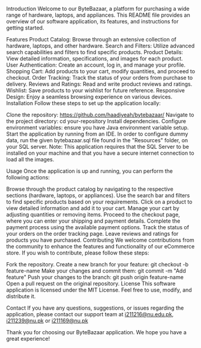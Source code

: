 Introduction
Welcome to our ByteBazaar, a platform for purchasing a wide range of hardware, laptops, and appliances. This README file provides an overview of our software application, its features, and instructions for getting started.

Features
Product Catalog: Browse through an extensive collection of hardware, laptops, and other hardware.
Search and Filters: Utilize advanced search capabilities and filters to find specific products.
Product Details: View detailed information, specifications, and images for each product.
User Authentication: Create an account, log in, and manage your profile.
Shopping Cart: Add products to your cart, modify quantities, and proceed to checkout.
Order Tracking: Track the status of your orders from purchase to delivery.
Reviews and Ratings: Read and write product reviews and ratings.
Wishlist: Save products to your wishlist for future reference.
Responsive Design: Enjoy a seamless browsing experience on various devices.
Installation
Follow these steps to set up the application locally:

Clone the repository: https://github.com/haadiyeah/bytebazaar/
Navigate to the project directory: cd your-repository
Install dependencies.
Configure environment variables: ensure you have Java environment variable setup.
Start the application by running from an IDE.
In order to configure dummy data, run the given bytebazaar.sql file found in the "Resources" folder, on your SQL server.
Note: This application requires that the SQL Server to be installed on your machine and that you have a secure internet connection to load all the images.

Usage
Once the application is up and running, you can perform the following actions:

Browse through the product catalog by navigating to the respective sections (hardware, laptops, or appliances).
Use the search bar and filters to find specific products based on your requirements.
Click on a product to view detailed information and add it to your cart.
Manage your cart by adjusting quantities or removing items.
Proceed to the checkout page, where you can enter your shipping and payment details.
Complete the payment process using the available payment options.
Track the status of your orders on the order tracking page.
Leave reviews and ratings for products you have purchased.
Contributing
We welcome contributions from the community to enhance the features and functionality of our eCommerce store. If you wish to contribute, please follow these steps:

Fork the repository.
Create a new branch for your feature: git checkout -b feature-name
Make your changes and commit them: git commit -m "Add feature"
Push your changes to the branch: git push origin feature-name
Open a pull request on the original repository.
License
This software application is licensed under the MIT License. Feel free to use, modify, and distribute it.

Contact
If you have any questions, suggestions, or issues regarding the application, please contact our support team at i211216@nu.edu.pk, i211239@nu.pk or i211169@nu.pk

Thank you for choosing our ByteBazaar application. We hope you have a great experience!